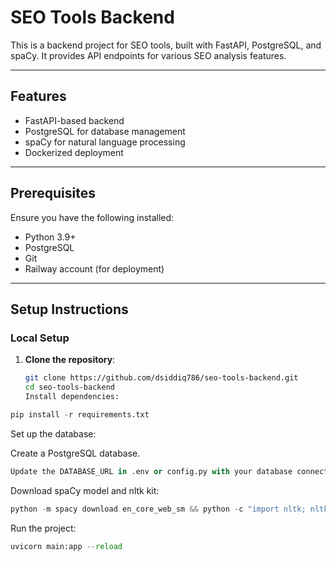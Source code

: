 # SEO Tools Backend

This is a backend project for SEO tools, built with FastAPI, PostgreSQL, and spaCy. It provides API endpoints for various SEO analysis features.

---

## Features

- FastAPI-based backend
- PostgreSQL for database management
- spaCy for natural language processing
- Dockerized deployment

---

## Prerequisites

Ensure you have the following installed:

- Python 3.9+
- PostgreSQL
- Git
- Railway account (for deployment)

---

## Setup Instructions

### Local Setup

1. **Clone the repository**:
   ```bash
   git clone https://github.com/dsiddiq786/seo-tools-backend.git
   cd seo-tools-backend
   Install dependencies:
   ```

```python
pip install -r requirements.txt
```

Set up the database:

Create a PostgreSQL database.

```python
Update the DATABASE_URL in .env or config.py with your database connection string.
```

Download spaCy model and nltk kit:

```python
python -m spacy download en_core_web_sm && python -c "import nltk; nltk.download('punkt'"

```

Run the project:

```python
uvicorn main:app --reload
```
